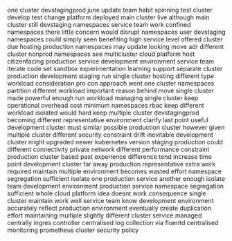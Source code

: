 one cluster devstagingprod june update team habit spinning test cluster develop test change platform deployed main cluster live although main cluster still devstaging namespaces service team work confined namespaces there little concern would disrupt namespaces user devstaging namespaces could simply seen benefiting high service level offered cluster due hosting production namespaces may update looking move adr different cluster nonprod namespaces see multicluster cloud platform host citizenfacing production service development environment service team iterate code set sandbox experimentation learning support separate cluster production development staging run single cluster hosting different type workload consideration pro con approach went one cluster namespaces partition different workload important reason behind move single cluster made powerful enough run workload managing single cluster keep operational overhead cost minimum namespaces rbac keep different workload isolated would hard keep multiple cluster devstagingprod becoming different representative environment clarify last point useful development cluster must similar possible production cluster however given multiple cluster different security constraint drift inevitable development cluster might upgraded newer kubernetes version staging production could different connectivity private network different performance constraint production cluster based past experience difference tend increase time point development cluster far away production representative extra work required maintain multiple environment becomes wasted effort namespace segregation sufficient isolate one production service another enough isolate team development environment production service namespace segregation sufficient whole cloud platform idea doesnt work consequence single cluster maintain work well service team know development environment accurately reflect production environment eventually create duplication effort maintaining multiple slightly different cluster service managed centrally ingres controller centralised log collection via fluentd centralised monitoring prometheus cluster security policy